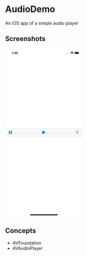 # AudioDemo

An iOS app of a simple audio player

## Screenshots
![Alt text](/pictures/home.png?raw=true)

## Concepts
- AVFoundation
- AVAudioPlayer
